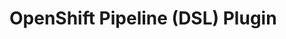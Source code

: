 # OpenShift Pipeline (DSL) Plugin



<style>
    #openshift a:not([href]) /* Styles for anchors without href */ {
    display: block;
    position: relative;
    top: -50px;
    visibility: hidden;
    }
</style>

<div id="openshift">
    <a name="openshift"/>
    <h2>Global Variable: openshift</h2>
    <div style="margin-left: 1em;">

        <p>
            The <code>openshift</code> variable offers convenient access to Openshift-related functions from a Pipeline
            script. Each method will be documented using the following conventions:
            <p style="margin-left: 1em;">
                <b>Method with closure:</b>
                <code>receiver.methodName(requiredParameter:type[, optionalParameter:type]):returnType {…closure body…}</code>
                <br></br>
                <b>Method with return value:</b>
                <code>receiver.methodName(requiredParameter:type[, optionalParameter:type]):returnType</code>
                <br></br>
                <br></br>
                Return types will may be standard types (String, List<![CDATA[&lt;]]>String<![CDATA[&gt;]]>, bool, int, etc.) or complex types,
                specific to this plugin, which have behaviors of their own (e.g. <a href="#Result"><code>Result</code></a>,
                <a href="#Selector"><code>Selector</code></a>, <a href="#RolloutManager"><code>RolloutManager</code></a>). These return types are
                detailed after the methods have been described.
            </p>
        </p>
        <p style="border:1px;">
            <b>Note:</b> Unless otherwise noted, operations within this DSL must be performed within a <code>withCluster</code>
            closure. Exceptions include <code>openshift.logLevel</code>, <code>openshift.verbose</code>, and
            <code>openshift.selector</code>.
        </p>
        <p>
            Methods needing a Jenkins agent will implicitly run a <code>node {…}</code> block if you have not wrapped them in one.
            It is a good idea to enclose a block of steps which should all run on the same node in such a block yourself.
        </p>

        <dl>
            <a name="openshift_withCluster"/>
            <dt><code>openshift.withCluster([cluster:String[, credential:String]]) {…}</code></dt>
            <dd>
                <p>
                    Declares that OpenShift operations within the closure body should be executed against the
                    specified cluster. The statement also implicitly acts as both a
                    <a href="#openshift_withProject"><code>openshift.withProject</code></a> (establishing the default project within
                    the closure) and <a href="#openshift_doAs"><code>openshift.doAs</code></a> (establishing the default authorization
                    token within the closure).
                    <br></br>
                    <br></br>
                    <code>withCluster</code> may not be contained within a
                    <a href="#openshift_withProject"><code>openshift.withProject</code></a> or
                    <a href="#openshift_doAs"><code>openshift.doAs</code></a> closure.
                    <br></br>
                    <br></br>
                    When <code>withCluster</code> closures are nested within each other, OpenShift operations will use the
                    cluster information associated with the most tightly scoped occurrence.
                    <ul>
                        <li>
                            <b>cluster</b> - The name of an OpenShift cluster defined in the global configuration OR a String
                            literal URL (e.g. "https://10.13.137.186:8443"). The special protocol "insecure://" may also be used if https is
                            desired but TLS certificate verification should be disabled.
                            <br></br>
                            <br></br>
                            Use of the Jenkins global configuration method is highly encouraged as it will insulate your pipeline
                            scripts from changes to your server (e.g. a change in its IP address). It will also allow
                            <code>withCluster</code> to implicitly act as both
                            <a href="#openshift_withProject"><code>openshift.withProject</code></a> (changing the target project within
                            the closure) and <a href="#openshift_doAs"><code>openshift.doAs</code></a> (changing the authorization
                            token within the closure) if project and authorization information is associated with the cluster
                            configuration.
                            <br></br>
                            <br></br>
                            If the cluster argument is omitted, the plugin will try to derive cluster information in the following ways:
                            <ol>
                                <li>A lookup for a cluster named "default" in the Jenkins global configuration.</li>
                                <li>Any host information stored in the environment variables KUBERNETES_SERVICE_HOST:KUBERNETES_SERVICE_PORT_HTTPS .</li>
                            </ol>
                        </li>
                        <li>
                            <b>credential</b> - The credentialId of an OpenShift Auth token stored in the Jenkins credential
                            manager OR a String literal token value with which to authenticate. The use of the Jenkins credential
                            manager is highly encouraged because the token will be encrypted and, if the token value changes,
                            your scripts will not need to be updated. This parameter overrides any default credentials associated
                            with the cluster in the Jenkins global configuration.
                        </li>
                    </ul>
                </p>
            </dd>

            <a name="openshift_doAs"/>
            <dt><code>openshift.doAs(credential:String):Object {…}</code></dt>
            <dd>
                <p>
                    Specifies that OpenShift operations within the closure body should use the identified credential.
                    The return value is the value returned by (or the value of the last statement within) the closure.
                    <br></br>
                    <br></br>
                    When <code>doAs</code> closures are nested, OpenShift operations will use the
                    credential information associated with the most tightly scoped occurrence.
                    <br></br>
                    <br></br>
                    If no credential information is found within a given scope, it is assumed that Jenkins is running
                    within an OpenShift Pod. An attempt will be made to read a token from the Jenkins master
                    filesystem at <b>/run/secrets/kubernetes.io/serviceaccount/token</b>.
                    <ul>
                        <li>
                            <b>credential</b> - The credentialId of an OpenShift Auth token stored in the Jenkins credential
                            manager OR a String literal token value with which to authenticate. The use of the Jenkins credential
                            manager is highly encouraged because the token will be encrypted and, if the token value changes,
                            your scripts will not need to be updated.
                        </li>
                    </ul>
                </p>
            </dd>

            <a name="openshift_withProject"/>
            <dt><code>openshift.withProject(projectName:String):Object {…}</code></dt>
            <dd>

                <p>
                    <p  style="margin-left: 1em; color:#657383;">
                        <code>
                            def template = openshift.withProject( 'openshift' ) {
                            <![CDATA[&nbsp;&nbsp;&nbsp;&nbsp;]]>openshift.selector('template','mongodb-ephemeral').object()
                            }
                        </code>
                    </p>

                    Specifies that OpenShift operations within the closure body should target the identified project.
                    The return value is the value returned by (or the value of the last statement within) the closure.
                    <br></br>
                    <br></br>
                    When <code>withProject</code> closures are nested, OpenShift operations will use the
                    project information associated with the most tightly scoped occurrence.
                    <br></br>
                    <br></br>
                    If no project information is found within a given scope, it is assumed that Jenkins is running
                    within an OpenShift Pod. An attempt will be made to read the current project from the Jenkins master
                    filesystem at <b>/run/secrets/kubernetes.io/serviceaccount/project</b>.
                    <ul>
                        <li>
                            <b>projectName</b> - The name of the project to target for operations within the closure.
                        </li>
                    </ul>
                </p>
            </dd>


            <a name="openshift_selector"/>
            <dt>
                <code>openshift.selector(…):Selector</code>
            </dt>
            <dd>
                <p>
                    <code>selector</code> has multiple variations:
                    <ul>
                        <li>
                            <code>openshift.selector(kind:String):DynamicSelector</code><br></br>
                            <i style="margin-left: 1em; color:#657383;">Example: <code>openshift.selector("nodes")</code></i>
                        </li>
                        <li>
                            <code>openshift.selector(kind:String,labels:Map<![CDATA[&lt;]]>String,String<![CDATA[&gt;]]>):DynamicSelector</code><br></br>
                            <i style="margin-left: 1em; color:#657383;">Example: <code>openshift.selector("pod", [ alabel : "avalue", l2: "v2" ])</code></i>
                        </li>
                        <li>
                            <code>openshift.selector(kind:String,name:String):StaticSelector</code><br></br>
                            <i style="margin-left: 1em; color:#657383;">Example: <code>openshift.selector("dc", "frontend")</code></i>
                        </li>
                        <li>
                            <code>openshift.selector(qualifiedName:String):StaticSelector</code><br></br>
                            <i style="margin-left: 1em; color:#657383;">Example: <code>openshift.selector("dc/mysql")</code></i>
                        </li>
                    </ul>
                </p>
                <p>
                    <b>Context:</b> Does not need to be contained within <a href="#openshift_withCluster"><code>openshift.withCluster</code></a>.
                    <br></br>
                    <br></br>
                    Creates a <a href="#Selector">Selector</a> object (either a <a href="#DynamicSelector">DynamicSelector</a> or a
                    <a href="#StaticSelector">StaticSelector</a> depending on the invocation) which can be stored
                    away in a variable or used inline within the DSL. The creation of a Selector does not perform any
                    immediate operation on an OpenShift cluster -- it merely describes a grouping of objects which
                    can be subsequently be acted on by methods exposed by the Selector object.
                    <br></br>
                    <br></br>
                    Operations performed using a given Selector will be relative to the context in which those operations
                    are encountered. That is, the context of surrounding
                    <a href="#openshift_withCluster"><code>openshift.withCluster</code></a>,
                    <a href="#openshift_withProject"><code>openshift.withProject</code></a>,
                    <a href="#openshift_doAs"><code>openshift.doAs</code></a> closures. For example, a Selector
                    can be established once and subsequently used within a variety of
                    <code>openshift.withCluster</code> closures. Each time a method
                    is invoked on the Selector, the cluster affected will differ depending on the
                    <code>openshift.withCluster</code> which contains the invocation.
                    <ul>
                        <li>
                            <b>kind</b> - An OpenShift kind to select. Established
                            abbreviations are supported (e.g. "bc"->"buildconfig", "dc"->"deploymentconfig", etc.).
                        </li>
                        <li>
                            <b>name</b> - The name of an object which, when paired with a kind, uniquely identifies an object.
                        </li>
                        <li>
                            <b>labels</b> - A Groovy map of labels with which to refine a selector. Only resources containing
                            all label pairs will be selected.
                        </li>
                        <li>
                            <b>qualifiedName</b> - A qualified object name of the form "kind/name".
                        </li>
                    </ul>
                </p>
            </dd>


            <dt>
                <a name="openshift_create"/>
                <code>openshift.create(…):StaticSelector</code><br></br>
                <a name="openshift_replace"/>
                <code>openshift.replace(…):StaticSelector</code><br></br>
                <a name="openshift_apply"/>
                <code>openshift.apply(…):StaticSelector</code><br></br>
            </dt>
            <dd>
                <p>
                    <code>create</code>, <code>replace</code>, and <code>apply</code> have identical argument signatures. <code>create</code> is used in the variations below,
                    but the same pattern applies to each of these methods:
                    <ul>
                        <li>
                            <code>openshift.create(obj:Map[, args...:String]):StaticSelector</code><br></br>
                            <i style="margin-left: 1em; color:#657383;">Example: <code>openshift.create( [ kind : "DeploymentConfig", metadata: [ ... ], ... ] )</code></i>
                        </li>
                        <li>
                            <code>openshift.create(list:List<![CDATA[&lt;]]>Map<![CDATA[&gt;]]>[, args...:String]):StaticSelector</code><br></br>
                            <i style="margin-left: 1em; color:#657383;">Example: <code>openshift.create( [ objModel1, objModel1, ... ] )</code></i>
                        </li>
                        <li>
                            <code>openshift.create(markup:String[, args...:String]):StaticSelector</code><br></br>
                            <i style="margin-left: 1em; color:#657383;">Example: <code>openshift.create("{ \"metadata\" : { ... } ... ")</code></i>
                        </li>
                        <li>
                            <code>openshift.create(subVerb:String[, args...:String]):StaticSelector</code><br></br>
                            <i style="margin-left: 1em; color:#657383;">Example: <code>openshift.create( "serviceaccount", "jenkins" )</code></i>
                        </li>
                    </ul>
                </p>
                <p>
                    Requests OpenShift to create/replace/apply a new object. The object may be defined using a Goovy map or as a String
                    containing JSON or YAML. The method returns a StaticSelector containing the names of the objects created/modified.
                    <ul>
                        <li>
                            <b>obj</b> - A Groovy Map which models the content of the object. The model will be converted to
                            JSON prior to being sent to the API Server.
                        </li>
                        <li>
                            <b>list</b> - A List of Groovy Map objects which model the content of multiple OpenShift object. The models
                            will be merged into an OpenShift List and then converted to JSON prior to being sent to the API Server.
                        </li>
                        <li>
                            <b>markup</b> - JSON or YAML to send directly to the create API.
                        </li>
                        <li>
                            <b>subVerb</b> - An argument which is neither JSON or YAML. It will be passed directly to the main verb as an argument.
                        </li>
                        <li>
                            <b>args...</b> - A list of arguments which will be sent verbatim to the OpenShift command line tool.
                        </li>
                    </ul>
                </p>
            </dd>

            <a name="openshift_process"/>
            <dt>
                <code>openshift.process(…):Map</code>
            </dt>
            <dd>
                <p>
                    <code>process</code> has multiple variations:
                    <ul>
                        <li>
                            <code>openshift.process(json:String[,args...:String]):Map</code><br></br>
                            <i style="margin-left: 1em; color:#657383;">Example: <code>openshift.process( "{ \"metadata\": ... }", "-p", "PARAM=VALUE")</code></i><br></br>
                            <i style="margin-left: 1em; color:#657383;">Example: <code>openshift.process( readFile(file:'template.json'), "-p", "PARAM=VALUE")</code></i>
                        </li>
                        <li>
                            <code>openshift.process(obj:Map[,args...:String]):Map</code><br></br>
                            <i style="margin-left: 1em; color:#657383;">Example: <code>openshift.process( [ metadata: [... ] ],"-p", "PARAM=VALUE")</code></i>
                        </li>
                        <li>
                            <code>openshift.process(templateName:String[,args...:String]):Map</code><br></br>
                            <i style="margin-left: 1em; color:#657383;">Example: <code>openshift.process("openshift//foo","-p=PARAM=VALUE")</code></i>
                        </li>
                    </ul>
                </p>
                <p>
                    Processes and OpenShift template, using any specified parameter values, and returns a Groovy
                    Map modeling the resulting JSON. The Map can subsequently be passed to <code>openshift.create</code>,
                    <code>openshift.replace</code>, or <code>openshift.apply</code>.
                    <ul>
                        <li>
                            <b>json</b> - A literal string containing JSON to process.
                        </li>
                        <li>
                            <b>obj</b> - A Groovy map which models an OpenShift template.
                        </li>
                        <li>
                            <b>templateName</b> - The name of a template object stored in OpenShift.
                        </li>
                        <li>
                            <b>args...</b> - Arguments that will be passed verbatim to the OpenShift process facility.
                        </li>
                    </ul>
                </p>
            </dd>


            <dt>
                <a name="openshift_newProject"/>
                <code>openshift.newProject(name:String[,args...:String]):Result</code><br></br>
            </dt>
            <dd>
                <p>
                    <i style="margin-left: 1em; color:#657383;">Example: <code>openshift.newProject("ruby-temp","--display-name", "Ruby temporary")</code></i>
                    <br></br>
                    Creates a new OpenShift project.
                    <ul>
                        <li>
                            <b>name</b> - The name of the project to create.
                        </li>
                        <li>
                            <b>args...</b> - A list of arguments which will be sent verbatim to the OpenShift new-project tool.
                        </li>
                    </ul>
                </p>
            </dd>


            <dt>
                <a name="openshift_newApp"/>
                <code>openshift.newApp(args...:String):StaticSelector</code><br></br>
            </dt>
            <dd>
                <p>
                    <i style="margin-left: 1em; color:#657383;">Example: <code>openshift.newApp("https://github.com/openshift/ruby-hello-world")</code></i>
                    <br></br>
                    Invokes the OpenShift new-app facility. The Selector returned identifies the objects created by the request.
                    <ul>
                        <li>
                            <b>args...</b> - A list of arguments which will be sent verbatim to the OpenShift new-app tool.
                        </li>
                    </ul>
                </p>
            </dd>


            <dt>
                <a name="openshift_newBuild"/>
                <code>openshift.newBuild(args...:String):StaticSelector</code><br></br>
            </dt>
            <dd>
                <p>
                    <i style="margin-left: 1em; color:#657383;">Example: <code>openshift.newBuild(".","--docker-image=repo/langimage")</code></i>
                    <br></br>
                    Invokes the OpenShift new-build facility. The Selector returned identifies the objects created by the request.
                    <ul>
                        <li>
                            <b>args...</b> - A list of arguments which will be sent verbatim to the OpenShift new-build tool.
                        </li>
                    </ul>
                </p>
            </dd>

            <dt>
                <a name="openshift_startBuild"/>
                <code>openshift.startBuild(args...:String):StaticSelector</code><br></br>
            </dt>
            <dd>
                <p>
                    <i style="margin-left: 1em; color:#657383;">Example: <code>openshift.startBuild("--from-build=hello-world-1")</code></i>
                    <br></br>
                    Invokes the OpenShift start-build facility allowing the caller to specify command line arguments. This invocation
                    differs from the <a href="#Selector_startBuild"><code>Selector.startBuild</code></a> method as
                    the caller to this method must supply the BuildConfig name, if any.
                    <br></br>
                    The Selector returned identifies the objects created by the request.
                    <ul>
                        <li>
                            <b>args...</b> - A list of arguments which will be sent verbatim to the OpenShift start-build tool.
                        </li>
                    </ul>
                </p>
            </dd>


            <dt>
                <a name="openshift_exec"/>
                <code>openshift.exec(args...:String):Result</code><br></br>
                <a name="openshift_idle"/>
                <code>openshift.idle(args...:String):Result</code><br></br>
                <a name="openshift_import"/>
                <code>openshift._import(args...:String):Result</code><br></br>
                <a name="openshift_policy"/>
                <code>openshift.policy(args...:String):Result</code><br></br>
                <a name="openshift_run"/>
                <code>openshift.run(args...:String):Result</code><br></br>
                <a name="openshift_secrets"/>
                <code>openshift.secrets(args...:String):Result</code><br></br>
                <a name="openshift_tag"/>
                <code>openshift.tag(args...:String):Result</code><br></br>
                <a name="openshift_delete"/>
                <code>openshift.delete(args...:String):Result</code><br></br>
            </dt>
            <dd>
                <p>
                    <i style="margin-left: 1em; color:#657383;">Example: <code>openshift.tag("openshift/ruby:2.0", "yourproject/ruby:tip")</code></i>
                    <br></br>
                    Several operations: <code>exec</code>, <code>idle</code>, etc. have identical argument signatures and are
                    direct passthroughs to corresponding OpenShift command-line-interface. Each parameter will be passed
                    verbatim to the command line utility.<br></br>
                    <b>Note:</b> The "import" verb is preceded by an underscore (i.e. openshift._import(...)) because "import" is a reserved word.
                    <ul>
                        <li>
                            <b>args...</b> - A list of arguments which will be sent verbatim to the OpenShift tool.
                        </li>
                    </ul>
                </p>
            </dd>

            <a name="openshift_logLevel"/>
            <dt><code>openshift.logLevel(level:Integer):void</code></dt>
            <dd>
                <p>
                    <b>Context:</b> Does not need to be contained within <a href="#openshift_withCluster"><code>openshift.withCluster</code></a>.
                    <br></br>
                    <br></br>
                    Sets the logging level for all OpenShift operations subsequently executed. The
                    logging level is a global singleton and maintains its value until changed (i.e. it
                    is not affected by scopes like <a href="#openshift_withCluster"><code>openshift.withCluster</code></a>.
                    <br></br>
                    <br></br>
                    Setting a non-zero logging level increases the output sent to the Jenkins console by this plugin
                    and is also passed as the --loglevel argument to the underlying OpenShift tool.
                    <ul>
                        <li>
                            <b>level</b> - A value between 0 (disable logging) to 10 (maximum logging).
                        </li>
                    </ul>
                </p>
            </dd>


            <a name="openshift_verbose"/>
            <dt><code>openshift.verbose([enable:Boolean=true]):void</code></dt>
            <dd>
                <p>
                    <b>Context:</b> Does not need to be contained within <a href="#openshift_withCluster"><code>openshift.withCluster</code></a>.
                    <br></br>
                    <br></br>
                    Shorthand notation for <a href="#openshift_logLevel"><code>openshift.logLevel</code></a>.
                    <ul>
                        <li>
                            <b>enable</b> - Defaults to true if not specified. If true, equivalent to
                            <code>openshift.logLevel(8)</code>. If false, equivalent to <code>openshift.logLevel(0)</code>.
                        </li>
                    </ul>
                </p>
            </dd>
        </dl>
    </div>


    <a name="Result"/>
    <h2>Return Type: Result</h2>
    <div style="margin-left: 1em;">
        <p>
            Many operations within the OpenShift DSL return a <code>Result</code> object (a Selector is a
            subclass of Result). A Result object details whether a given operation was successful
            and any sub-actions that went into fulfilling the request.
            <br></br>
            <p  style="padding-left: 1em; color:#657383;">
                <code>
                    def result = openshift.selector( "dc" ).delete()  // Delete all deployment configs<br></br>
                    echo "Overall status: $${result.operation}" // The name of the operation performed (i.e. "delete")<br></br>
                    echo "Overall status: $${result.status}" // The number of sub-actions run<br></br>
                    echo "Actions performed: $${result.actions[0].cmd}" // First OpenShift command which was executed<br></br>
                    echo "Operation output: $${result.out}" // Aggregate output from all sub-actions<br></br>
                </code>
            </p>
        </p>
        <p>
            <b>Context:</b> Accesses to Result fields do not need to be contained within <a href="#openshift_withCluster"><code>openshift.withCluster</code></a>.
            <br></br>
            <br></br>
            The Result is effectively a data structure with the following members:
            <br></br>
            <ul>
                <li>
                    <code>Result.operation:String</code> - The high level operation that was performed. A high level
                    operation may be fulfilled by multiple underlying sub-actions.
                </li>
                <li>
                    <code>Result.out:String</code> - contains the aggregate stdout of the sub-actions
                    corresponding to an operation.
                </li>
                <li>
                    <code>Result.err:String</code> - contains the aggregate stderr of the sub-actions
                    corresponding to an operation.
                </li>
                <li>
                    <code>Result.status:int</code> - contains the aggregate (bitwise OR) status of the sub-actions
                    corresponding to an operation.
                </li>
                <li>
                    <code>Result.actions:List<![CDATA[&lt;]]>Action<![CDATA[&gt;]]></code> - A list of zero or more actions which took place to
                    satisfy the operation. Each Action object contains the following fields.
                    <ul>
                        <li>
                            <code>Action.verb:String</code> - the OpenShift tool verb executed.
                        </li>
                        <li>
                            <code>Action.cmd:String</code> - the approximate OpenShift command line executed (secrets redacted).
                        </li>
                        <li>
                            <code>Action.out:String</code> - the stdout of the OpenShift tool execution.
                        </li>
                        <li>
                            <code>Action.err:String</code> - the stderr of the OpenShift tool execution.
                        </li>
                        <li>
                            <code>Action.status:int</code> - the exit code of the OpenShift tool execution.
                        </li>
                    </ul>
                </li>
            </ul>
        </p>

    </div>


    <a name="Selector"/>
    <h2>Return Type: Selector (extends <a href="#Result">Result</a>)</h2>
    <div style="margin-left: 1em;">
        <p>
            Selectors identify a set of OpenShift resources on which operations can be performed. Consider the
            following example where a selector is created and used:
            <br></br>
            <p  style="margin-left: 1em; color:#657383;">
                <code>
                    def dcSelector = openshift.selector( "dc", [ app : "ruby" ] )  // Selector created<br></br>
                    def result = dcSelector.describe()   // 'oc describe' run against the selector<br></br>
                    dcSelector.delete()  // 'oc delete' run against the same selector<br></br>
                </code>
            </p>
            <a name="StaticSelector"/>
            <a name="DynamicSelector"/>
            <b>Advanced:</b> <b><code>StaticSelector</code></b> and <b><code>DynamicSelector</code></b> <br></br>
            For many pipelines, it is unnecessary to understand the difference between
            <code>StaticSelector</code> and <code>DynamicSelector</code>. In practice, the two subclasses
            of Selector perform an identical set of operations on the resources they select; however, complex scenarios may
            depend upon the differences in their behavior.
            <br></br>
            <ul>
                <li>
                    A <code>StaticSelector</code> contains a fixed set of qualified object names and will only ever
                    operate on those named objects.
                </li>
                <li>
                    A <code>DynamicSelector</code> contains object criteria
                    (e.g. a kind and a set of labels) which will be evaluated whenever
                    an operation is performed using the selector. As such, the selector may select different
                    objects depending on the state of the sever.
                </li>
            </ul>
            <br></br>
            The <a href="#Selector_freeze"><code>Selector.freeze</code></a> API can be used to convert a
            <code>DynamicSelector</code> into a <code>StaticSelector</code>. Consider the following example:
            <br></br>
            <p  style="margin-left: 1em; color:#657383;">
                <code>
                    def secretSelector = openshift.selector( 'secrets' ) // Creates a dynamic selector<br></br>
                    def staticSelector = secretSelector.freeze()  // Creates a point-in-time, static list of Secret objects<br></br>
                    openshift.create( ...new secret named XYZ... ) // Create a new Secret<br></br>
                    echo "The DynamicSelector found objects: $${secretSelector.names()}"   // List will contain XYZ<br></br>
                    echo "The StaticSelector found objects: $${staticSelector.names()}"  // List will not contain XYZ<br></br>
                </code>
            </p>
        </p>

        <dl>

            <dt>
                <a name="Selector_withEach"/>
                <code>Selector.withEach {…}</code><br></br>
            </dt>
            <dd>
                <p>
                    <p style="margin-left: 1em; color:#657383;">
                        Example:<br></br>
                        <code>
                            def list = openshift.newBuild("...").withEach {<br></br>
                            <![CDATA[&nbsp;&nbsp;&nbsp;&nbsp;]]>// The variable 'it' is bound to a StaticSelector containing a single name for each iteration <br></br>
                            <![CDATA[&nbsp;&nbsp;&nbsp;&nbsp;]]>echo "new-build created resource: $${it.name()}"<br></br>
                            }
                        </code>
                    </p>
                    <br></br>
                    Invokes the closure body once for each resource selected by the receiver. Before each iteration,
                    a new <code>StaticSelector</code> will be created which names on a single resource from the
                    selection.
                </p>
            </dd>


            <dt>
                <a name="Selector_narrow"/>
                <code>Selector.narrow(kind:String):StaticSelector</code><br></br>
            </dt>
            <dd>
                <p>
                    <p style="margin-left: 1em; color:#657383;">
                        Example: <code>def bc = openshift.newBuild("...").narrow("bc") // Creates selector which operates only on the BuildConfig returned by newBuild</code>
                    </p>
                    <br></br>
                    Creates a new Selector by filtering the objects selected by the receiver Selector based on Kind.
                    <ul>
                        <li>
                            <b>kind</b> - The kind (e.g. "deploymentconfig", "bc", etc.).
                        </li>
                    </ul>
                </p>
            </dd>


            <dt>
                <a name="Selector_related"/>
                <code>Selector.related(kind:String):DynamicSelector</code><br></br>
            </dt>
            <dd>
                <p>
                    <p style="margin-left: 1em; color:#657383;">
                        Example: <code>def builds = openshift.newBuild("...").narrow("bc").related("builds") // Selector will find builds created by BuildConfig</code>
                        Example: <code>def pods = openshift.newApp("...").narrow("dc").related("pods") // Selector will find pods created by DeploymentConfig</code>
                        Example: <code>def dcs = openshift.selector("template/xyz").related("dc") // Selector will find DeploymentConfigs created by a Template</code>
                    </p>
                    <br></br>
                    Creates a new Selector which finds objects of a specified kind which are related to the object
                    selected by the receiver. The receiver must only select a single object.<br></br>
                    This operation is knows how to find objects related to: DeploymentConfig, Template, and BuildConfig objects.
                    If any other kind is selected by the receiver, an error will be thrown.
                    <ul>
                        <li>
                            <b>kind</b> - The kind to find (e.g. "pod", "build", etc.).
                        </li>
                    </ul>
                </p>
            </dd>

            <dt>
                <a name="Selector_count"/>
                <code>Selector.count():Integer</code><br></br>
            </dt>
            <dd>
                <p>
                    <p style="margin-left: 1em; color:#657383;">Example:
                        <code>def n = openshift.newBuild("...").count() // Returns the number of objects created by newBuild</code>
                    </p>
                    <br></br>
                    Returns the number of objects the receiver selects. In the case of a DynamicSelector,
                    a query is made to the server to establish the current count. In this case of StaticSelectors,
                    this count is a constant (even if the objects it selects do not exist on the server).
                </p>
            </dd>

            <dt>
                <a name="Selector_names"/>
                <code>Selector.names():List<![CDATA[&lt;]]>String<![CDATA[&gt;]]></code><br></br>
            </dt>
            <dd>
                <p>
                    <p style="margin-left: 1em; color:#657383;">Example:
                        <code>def n = openshift.newBuild("...").names() // Returns a list of qualified object names created by newBuild</code>
                    </p>
                    <br></br>
                    Returns a list of names selected by the receiver (e.g. [ "pods/p1", "pods/p2" ] ).
                </p>
            </dd>


            <dt>
                <a name="Selector_name"/>
                <code>Selector.name():String</code><br></br>
            </dt>
            <dd>
                <p>
                    <p style="margin-left: 1em; color:#657383;">Example:
                        <code>def n = openshift.newBuild("...").narrow("bc").name() // Return the qualified name of the buildconfig created</code>
                    </p>
                    <br></br>
                    Returns the name of the single object selected by the receiver (e.g. "bc/ruby"). This method should
                    only be used if the caller is certain the receiver only selects a single object. If multiple
                    objects are selected, an error is thrown.
                </p>
            </dd>

            <dt>
                <a name="Selector_objects"/>
                <code>Selector.objects():List<![CDATA[&lt;]]>Map<![CDATA[&gt;]]></code><br></br>
            </dt>
            <dd>
                <p>
                    <p style="margin-left: 1em; color:#657383;">
                        Example:<br></br>
                        <code>
                            def list = openshift.newBuild("...").objects() // Returns a list of maps -- each modeling an object selected<br></br>
                            for ( obj in list ) {<br></br>
                            <![CDATA[&nbsp;&nbsp;&nbsp;&nbsp;]]>echo "newBuild created object of type: $${obj.kind}"<br></br>
                            }<br></br>
                        </code>
                    </p>
                    <br></br>
                    The <code>objects</code> method queries for the JSON definition of all objects selected by the
                    receiver and unmarshals that JSON into Groovy Maps. Those Maps are always returned in a list
                    (even if there are zero). The models are simple copies of the API server objects and modifications
                    are not reflected back to the server.
                </p>
            </dd>


            <dt>
                <a name="Selector_object"/>
                <code>Selector.objects():Map</code><br></br>
            </dt>
            <dd>
                <p>
                    <p style="margin-left: 1em; color:#657383;">
                        Example:<br></br>
                        <code>
                            def list = openshift.newBuild("...").narrow("bc").object() // Returns a model of the builcconfig created by newBuild<br></br>
                            echo "newBuild created buildconfig: $${obj.metadata.name}"<br></br>
                        </code>
                    </p>
                    <br></br>
                    The <code>object</code> method queries for the JSON definition of the singular object selected by the
                    receiver and unmarshals that JSON into a Groovy Map. The model is a simple copy of the API server
                    object and modifications are not reflected back to the server.<br></br>
                    This method should only be used if the caller is certain the receiver selects a single object. If multiple
                    objects are selected, an error is thrown.

                </p>
            </dd>


            <dt>
                <a name="Selector_freeze"/>
                <code>Selector.freeze():StaticSelector</code><br></br>
            </dt>
            <dd>
                <p>
                    Populates and returns a new StaticSelector by querying for objects selected by the receiver. If executed on
                    a StaticSelector receiver, <code>freeze</code> simply returns a copy of the receiver.
                </p>
            </dd>

            <dt>
                <a name="Selector_logs"/>
                <code>Selector.logs(args...:String):Result</code><br></br>
            </dt>
            <dd>
                <p>
                    Runs a logs operation against each object selected by the receiver. The logs will be captured in the
                    <code>Result</code> object and also streamed to the Jenkins console.
                    <ul>
                        <li>
                            <b>args...</b> - A optional list of arguments which will be appended directly to the logs invocation.
                        </li>
                    </ul>
                </p>
            </dd>


            <dt>
                <a name="Selector_describe"/>
                <code>Selector.describe(args...:String):Result</code><br></br>
            </dt>
            <dd>
                <p>
                    Runs a describe operation against each object selected by the receiver. The description will be captured in the
                    <code>Result</code> object and also streamed to the Jenkins console.
                    <ul>
                        <li>
                            <b>args...</b> - A optional list of arguments which will be appended directly to the describe invocation.
                        </li>
                    </ul>
                </p>
            </dd>


            <dt>
                <a name="Selector_delete"/>
                <code>Selector.delete([args...:String]):Result</code><br></br>
            </dt>
            <dd>
                <p>
                    Deletes the objects selected by the receiver.
                    <ul>
                        <li>
                            <b>args...</b> - A optional list of arguments which will be appended directly to the delete invocation.
                        </li>
                    </ul>
                </p>
            </dd>

            <dt>
                <a name="Selector_startBuild"/>
                <code>Selector.startBuild([args...:String]):StaticSelector</code><br></br>
            </dt>
            <dd>
                <p>
                    Executes start-build for each object selected by the receiver. Since this operation is only valid on BuildConfig
                    objects, <a href="#Selector_narrow"><code>Selector.narrow</code></a> should be used before this operation
                    if heterogeneous objects can be returned by a Selector. If non-BuildConfig objects are encountered,
                    the OpenShift tool will return an error and the overall operation will fail.
                    <br></br>
                    The Selector returned identifies the objects created by the request.
                    <ul>
                        <li>
                            <b>args...</b> - A optional list of arguments which will be appended directly to the
                            start-build invocation. Any arguments will supplement the BuildConfig name which will be
                            supplied automatically by the receiver.
                        </li>
                    </ul>
                </p>
            </dd>

            <dt>
                <a name="Selector_deploy"/>
                <code>Selector.deploy([args...:String]):Result</code><br></br>
            </dt>
            <dd>
                <p>
                    Executes deploy for each object selected by the receiver. Since this operation is only valid on DeploymentConfig
                    objects, <a href="#Selector_narrow"><code>Selector.narrow</code></a> should be used before this operation
                    if heterogeneous objects can be returned by a Selector. If non-DeploymentConfig objects are encountered,
                    the OpenShift tool will return an error and the overall operation will fail.
                    <ul>
                        <li>
                            <b>args...</b> - A optional list of arguments which will be appended directly to the
                            deploy invocation. Any arguments will supplement the DeploymentConfig name which will be
                            supplied automatically by the receiver.
                        </li>
                    </ul>
                </p>
            </dd>

            <dt>
                <a name="Selector_rollout"/>
                <code>Selector.rollout():RolloutManager</code><br></br>
            </dt>
            <dd>
                <p>
                    Returns a <a href="#RolloutManager"><code>RolloutManager</code></a> allowing the caller to perform
                    rollout-related operations on the objects selected by the receiver. If the receiver is a
                    <a href="#DynamicSelector"><code>DynamicSelector</code></a>, the RolloutManager will
                    perform a dynamic selection to satisfy each operation.
                    <br></br>
                </p>
            </dd>


            <dt>
                <a name="Selector_watch"/>
                <code>Selector.watch {…}</code><br></br>
            </dt>
            <dd>
                <p>
                    <p style="margin-left: 1em; color:#657383;">
                        Example:<br></br>
                        <code>
                            def nb = openshift.newBuild("https://github.com/openshift/ruby-hello-world", "--name=ruby") // Create a new buildconfig<br></br>
                            def buildSelector = nb.narrow("bc").related("builds")<br></br>
                            timeout(5) { // Throw exception after 5 minutes<br></br>
                            <![CDATA[&nbsp;&nbsp;&nbsp;&nbsp;]]>buildSelector.watch {<br></br>
                            <![CDATA[&nbsp;&nbsp;&nbsp;&nbsp;]]><![CDATA[&nbsp;&nbsp;&nbsp;&nbsp;]]>return (it.count() > 0)
                            <![CDATA[&nbsp;&nbsp;&nbsp;&nbsp;]]>}<br></br>
                            }<br></br>
                            echo "Builds have been created: $${buildSelector.names()}"<br></br>
                        </code>
                    </p>
                    <br></br>
                    The <code>watch</code> method listens for any changes from the objects selected by the receiver.
                    The closure body will be executed at least once before any changes have been detected. Any
                    subsequent watch events will re-invoke the body. Within the body, the <code>it</code> variable
                    will be bound to the receiver <code>Selector</code>.<br></br>
                    The watch body must return a boolean: <code>true</code> to exit the watch or <code>false</code>
                    to continue it.<br></br>
                    The author is encouraged to wrap this operation in a pipeline <code>timeout</code> step since there is no
                    guarantee the body will be executed again after the first invocation.<br></br>
                    If the API server gracefully disconnects the watch connection (e.g. due to watch inactivity),
                    the step will automatically and transparently reestablish the watch and re-invoke the body
                    in case changes took place during the disconnected interval.
                </p>
            </dd>

            <dt>
                <a name="Selector_untilEach"/>
                <code>Selector.untilEach([minimumCount:Integer=1) {…}</code><br></br>
            </dt>
            <dd>
                <p>
                    <p style="margin-left: 1em; color:#657383;">
                        Example:<br></br>
                        <code>
                            def nb = openshift.newBuild("https://github.com/openshift/ruby-hello-world", "--name=ruby") // Create a new buildconfig<br></br>
                            def buildSelector = nb.narrow("bc").related("builds")<br></br>
                            timeout(5) { // Throw exception after 5 minutes<br></br>
                            <![CDATA[&nbsp;&nbsp;&nbsp;&nbsp;]]>buildSelector.untilEach(1) {<br></br>
                            <![CDATA[&nbsp;&nbsp;&nbsp;&nbsp;]]><![CDATA[&nbsp;&nbsp;&nbsp;&nbsp;]]>return (it.object().status.phase == "Complete")<br></br>
                            <![CDATA[&nbsp;&nbsp;&nbsp;&nbsp;]]>}<br></br>
                            }<br></br>
                            echo "Builds have been completed: $${buildSelector.names()}"<br></br>
                        </code>
                    </p>
                    <br></br>
                    The <code>untilEach</code> provides a simple interface to ensure that all objects selected by
                    a receiver meet a user defined condition.<br></br>
                    Like <code>watch</code>, <code>untilEach</code> listens for any changes from the objects
                    selected by the receiver. When the number of objects is greater-than or equal to the
                    minimumCount parameter (defaults to 1), the body will be executed for each object.<br></br>
                    The <code>it</code> variable will be bound to a <code>Selector</code> for the single object to analyze
                    with the body invocation. If the selected object satisfies the user's condition, the body should
                    return true; if it does not, the body should return false.<br></br>
                    <code>untilEach</code> will not terminate until the number of objects selected by the receiver
                    is greater-than or equal to the minimumCount and the closure body returns true for each
                    selected object.
                </p>
            </dd>


        </dl>

    </div>

    <a name="RolloutManager"/>
    <h2>Return Type: RolloutManager</h2>
    <div style="margin-left: 1em;">
        <p>
            A <code>RolloutManager</code> object exposes methods which will run rollout related operations
            against a set of selected resources. A RolloutManager is created using
            <a href="#Selector_rollout"><code>Selector.rollout</code></a> . Before acquiring a <code>RolloutManager</code>,
            callers should ensure their <code>Selector</code> contains only appropriate resources (i.e. DeploymentConfigs).
            <br></br>
            <p  style="margin-left: 1em; color:#657383;">
                <code>
                    def dcSelector = openshift.selector( "dc", [ app : "ruby" ] )  // Selector created<br></br>
                    def rm = dcSelector.rollout()   // Create a RolloutManager which will act on all objects selected by the receiver<br></br>
                    def result = rm.history() // Gather history for the selected rollouts<br></br>
                    echo "DeploymentConfig history:\n$${result.out}"<br></br>
                    rm.pause() // Pause the selected rollouts<br></br>
                </code>
            </p>
        </p>

        <dl>

            <dt>
                <a name="RolloutManager_history"/>
                <code>RolloutManager.history([args...:String]):Result</code><br></br>
                <a name="RolloutManager_latest"/>
                <code>RolloutManager.latest([args...:String]):Result</code><br></br>
                <a name="RolloutManager_pause"/>
                <code>RolloutManager.pause([args...:String]):Result</code><br></br>
                <a name="RolloutManager_resume"/>
                <code>RolloutManager.resume([args...:String]):Result</code><br></br>
                <a name="RolloutManager_status"/>
                <code>RolloutManager.status([args...:String]):Result</code><br></br>
                <a name="RolloutManager_undo"/>
                <code>RolloutManager.undo([args...:String]):Result</code><br></br>
            </dt>
            <dd>
                <p>
                    <i style="margin-left: 1em; color:#657383;">Example: <code>openshift.selector("dc/nginx").rollout().undo("--to-revision=3")</code></i>
                    <br></br>
                    Several <code>RolloutManager</code> operations: <code>history</code>, <code>latest</code>, etc. have identical argument signatures and are
                    direct passthroughs to corresponding OpenShift command-line-interface. Each parameter will be passed
                    verbatim to the command line utility.<br></br>
                    <ul>
                        <li>
                            <b>args...</b> - A list of arguments which will be sent verbatim to the OpenShift tool.
                        </li>
                    </ul>
                </p>
            </dd>

        </dl>

    </div>


</div>


